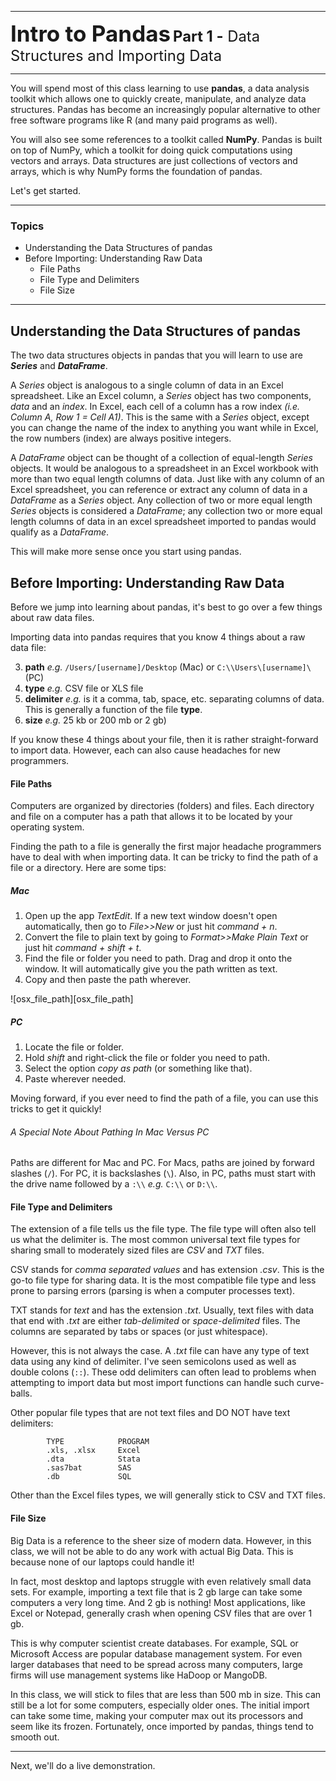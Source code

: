 

---

<span style="font-size: 250%">**Intro to Pandas**</span>
<span style= "font-size: 170%">**Part 1 -** Data Structures and Importing Data</span>

---



You will spend most of this class learning to use **pandas**, a data analysis toolkit which allows one to quickly create, manipulate, and analyze data structures. Pandas has become an increasingly popular alternative to other free software programs like R (and many paid programs as well).

You will also see some references to a toolkit called **NumPy**. Pandas is built on top of NumPy, which a toolkit for doing quick computations using vectors and arrays. Data structures are just collections of vectors and arrays, which is why NumPy forms the foundation of pandas.

Let's get started.

---
### Topics
<!-- MarkdownTOC depth=4 -->

- Understanding the Data Structures of pandas
- Before Importing: Understanding Raw Data
	- File Paths
	- File Type and Delimiters
	- File Size

<!-- /MarkdownTOC -->

---

## Understanding the Data Structures of pandas
The two data structures objects in pandas that you will learn to use are _**Series**_ and _**DataFrame**_.

A _Series_ object is analogous to a single column of data in an Excel spreadsheet. Like an Excel column, a _Series_ object has two components, _data_ and an _index_. In Excel, each cell of a column has a row index _(i.e. Column A, Row 1 = Cell A1)_. This is the same with a _Series_ object, except you can change the name of the index to anything you want while in Excel, the row numbers (index) are always positive integers.

A _DataFrame_ object can be thought of a collection of equal-length _Series_ objects. It would be analogous to a spreadsheet in an Excel workbook with more than two equal length columns of data. Just like with any column of an Excel spreadsheet, you can reference or extract any column of data in a _DataFrame_ as a _Series_ object. Any collection of two or more equal length _Series_ objects is considered a _DataFrame_; any collection two or more equal length columns of data in an excel spreadsheet imported to pandas would qualify as a _DataFrame_.

This will make more sense once you start using pandas.

## Before Importing: Understanding Raw Data
Before we jump into learning about pandas, it's best to go over a few things about raw data files. 

Importing data into pandas requires that you know 4 things about a raw data file:

3. **path** *e.g.* `/Users/[username]/Desktop` (Mac) or `C:\\Users\[username]\` (PC)
1. **type** *e.g.* CSV file or XLS file 
2. **delimiter** *e.g.* is it a comma, tab, space, etc. separating columns of data. This is generally a function of the file **type**.
4. **size** *e.g.* 25 kb or 200 mb or 2 gb)

If you know these 4 things about your file, then it is rather straight-forward to import data. However, each can also cause headaches for new programmers.

#### File Paths
Computers are organized by directories (folders) and files. Each directory and file on a computer has a path that allows it to be located by your operating system. 

Finding the path to a file is generally the first major headache programmers have to deal with when importing data. It can be tricky to find the path of a file or a directory. Here are some tips:

##### Mac

1. Open up the app *TextEdit*. If a new text window doesn't open automatically, then go to *File>>New* or just hit *command + n*.
2. Convert the file to plain text by going to *Format>>Make Plain Text* or just hit *command + shift + t*.
3. Find the file or folder you need to path. Drag and drop it onto the window. It will automatically give you the path written as text.
4. Copy and then paste the path wherever.

![osx_file_path][osx_file_path]
##### PC

1. Locate the file or folder.
2. Hold *shift* and right-click the file or folder you need to path.
3. Select the option *copy as path* (or something like that).
4. Paste wherever needed.

Moving forward, if you ever need to find the path of a file, you can use this tricks to get it quickly!

###### A Special Note About Pathing In Mac Versus PC

Paths are different for Mac and PC. For Macs, paths are joined by forward slashes (`/`). For PC, it is backslashes (`\`). Also, in PC, paths must start with the drive name followed by a `:\\` *e.g.* `C:\\` or `D:\\`.

#### File Type and Delimiters
The extension of a file tells us the file type. The file type will often also tell us what the delimiter is. The most common universal text file types for sharing small to moderately sized files are *CSV* and *TXT* files.

CSV stands for *comma separated values* and has extension *.csv*. This is the go-to file type for sharing data. It is the most compatible file type and less prone to parsing errors (parsing is when a computer processes text).

TXT stands for *text* and has the extension *.txt*. Usually, text files with data that end with *.txt* are either *tab-delimited* or *space-delimited* files. The columns are separated by tabs or spaces (or just whitespace).

However, this is not always the case. A *.txt* file can have any type of text data using any kind of delimiter. I've seen semicolons used as well as double colons (`::`). These odd delimiters can often lead to problems when attempting to import data but most import functions can handle such curve-balls.

Other popular file types that are not text files and DO NOT have text delimiters:
```
		TYPE 			PROGRAM
		.xls, .xlsx		Excel
		.dta 			Stata
		.sas7bat 		SAS
		.db 			SQL
```

Other than the Excel files types, we will generally stick to CSV and TXT files.

#### File Size
Big Data is a reference to the sheer size of modern data. However, in this class, we will not be able to do any work with actual Big Data. This is because none of our laptops could handle it!

In fact, most desktop and laptops struggle with even relatively small data sets. For example, importing a text file that is 2 gb large can take some computers a very long time. And 2 gb is nothing! Most applications, like Excel or Notepad, generally crash when opening CSV files that are over 1 gb.

This is why computer scientist create databases. For example, SQL or Microsoft Access are popular database management system. For even larger databases that need to be spread across many computers, large firms will use management systems like HaDoop or MangoDB.

In this class, we will stick to files that are less than 500 mb in size. This can still be a lot for some computers, especially older ones. The initial import can take some time, making your computer max out its processors and seem like its frozen. Fortunately, once imported by pandas, things tend to smooth out.

---

Next, we'll do a live demonstration.